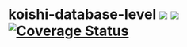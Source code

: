 # koishi-database-level ![](https://github.com/koishijs/koishi-database-level/workflows/CI/badge.svg) ![](https://github.com/koishijs/koishi-database-level/workflows/Node%20Unit%20Test/badge.svg) [![Coverage Status](https://coveralls.io/repos/github/koishijs/koishi-database-level/badge.svg?branch=master)](https://coveralls.io/github/koishijs/koishi-database-level?branch=master)

